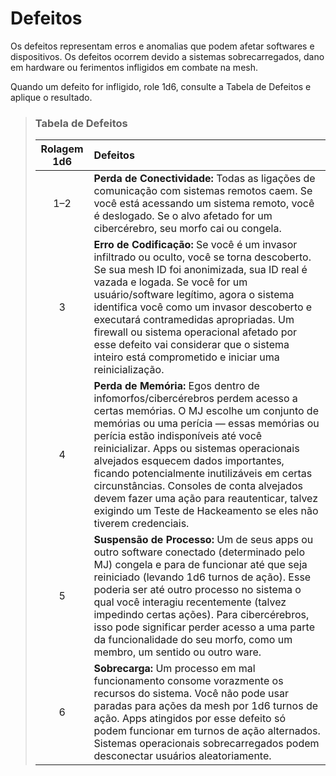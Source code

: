 # Defeitos

Os defeitos representam erros e anomalias que podem afetar softwares e dispositivos. Os defeitos ocorrem devido a sistemas sobrecarregados, dano em hardware ou ferimentos infligidos em combate na mesh.

Quando um defeito for infligido, role 1d6, consulte a Tabela de Defeitos e aplique o resultado.

<blockquote class="table">

### Tabela de Defeitos

| Rolagem 1d6 | Defeitos                                                                                                                                                                                                                                                                                                                                                                                                                                                                                                   |
|:-----------:|:---------------------------------------------------------------------------------------------------------------------------------------------------------------------------------------------------------------------------------------------------------------------------------------------------------------------------------------------------------------------------------------------------------------------------------------------------------------------------------------------------------- |
|     1–2     | **Perda de Conectividade:** Todas as ligações de comunicação com sistemas remotos caem. Se você está acessando um sistema remoto, você é deslogado. Se o alvo afetado for um cibercérebro, seu morfo cai ou congela.                                                                                                                                                                                                                                                                                       |
|      3      | **Erro de Codificação:** Se você é um invasor infiltrado ou oculto, você se torna descoberto. Se sua mesh ID foi anonimizada, sua ID real é vazada e logada. Se você for um usuário/software legítimo, agora o sistema identifica você como um invasor descoberto e executará contramedidas apropriadas. Um firewall ou sistema operacional afetado por esse defeito vai considerar que o sistema inteiro está comprometido e iniciar uma reinicialização.                                                 |
|      4      | **Perda de Memória:** Egos dentro de infomorfos/cibercérebros perdem acesso a certas memórias. O MJ escolhe um conjunto de memórias ou uma perícia — essas memórias ou perícia estão indisponíveis até você reinicializar. Apps ou sistemas operacionais alvejados esquecem dados importantes, ficando potencialmente inutilizáveis em certas circunstâncias. Consoles de conta alvejados devem fazer uma ação para reautenticar, talvez exigindo um Teste de Hackeamento se eles não tiverem credenciais. |
|      5      | **Suspensão de Processo:** Um de seus apps ou outro software conectado (determinado pelo MJ) congela e para de funcionar até que seja reiniciado (levando 1d6 turnos de ação). Esse poderia ser até outro processo no sistema o qual você interagiu recentemente (talvez impedindo certas ações). Para cibercérebros, isso pode significar perder acesso a uma parte da funcionalidade do seu morfo, como um membro, um sentido ou outro ware.                                                             |
|      6      | **Sobrecarga:** Um processo em mal funcionamento consome vorazmente os recursos do sistema. Você não pode usar paradas para ações da mesh por 1d6 turnos de ação. Apps atingidos por esse defeito só podem funcionar em turnos de ação alternados. Sistemas operacionais sobrecarregados podem desconectar usuários aleatoriamente.                                                                                                                                                                        |

</blockquote>

